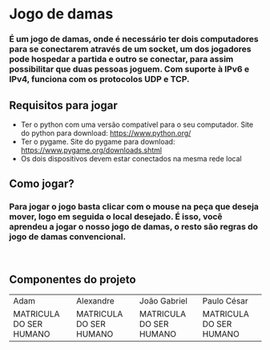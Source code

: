 # Jogo de damas
### É um jogo de damas, onde é necessário ter dois computadores para se conectarem através de um socket, um dos jogadores pode hospedar a partida e outro se conectar, para assim possibilitar que duas pessoas joguem. Com suporte à IPv6 e IPv4, funciona com os protocolos UDP e TCP.

## Requisitos para jogar
+ Ter o python com uma versão compatível para o seu computador. Site do python para download: https://www.python.org/
+ Ter o pygame. Site do pygame para download: https://www.pygame.org/downloads.shtml
+ Os dois dispositivos devem estar conectados na mesma rede local

## Como jogar?
### Para jogar o jogo basta clicar com o mouse na peça que deseja mover, logo em seguida o local desejado. É isso, você aprendeu a jogar o nosso jogo de damas, o resto são regras do jogo de damas convencional.
<br>


## Componentes do projeto
<table>
 <tr>
  <td> Adam</td>
  <td>Alexandre</td>
  <td>João Gabriel</td>
  <td>Paulo César</td>
</tr>
<tr>
  <td>MATRICULA DO SER HUMANO</td>
  <td>MATRICULA DO SER HUMANO</td>
  <td>MATRICULA DO SER HUMANO</td>
  <td>MATRICULA DO SER HUMANO</td>
</tr>
</table> 


